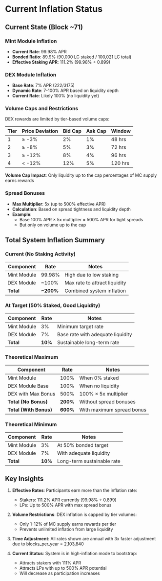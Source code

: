 # Current Inflation Status

## Current State (Block ~71)

### Mint Module Inflation
- **Current Rate**: 99.98% APR
- **Bonded Ratio**: 89.9% (90,000 LC staked / 100,021 LC total)
- **Effective Staking APR**: 111.2% (99.98% ÷ 0.899)

### DEX Module Inflation
- **Base Rate**: 7% APR (222/3175)
- **Dynamic Rate**: 7-100% APR based on liquidity depth
- **Current Rate**: Likely 100% (no liquidity yet)

### Volume Caps and Restrictions
DEX rewards are limited by tier-based volume caps:

| Tier | Price Deviation | Bid Cap | Ask Cap | Window |
|------|----------------|---------|---------|---------|
| 1    | ≥ -3%          | 2%      | 1%      | 48 hrs  |
| 2    | ≥ -8%          | 5%      | 3%      | 72 hrs  |
| 3    | ≥ -12%         | 8%      | 4%      | 96 hrs  |
| 4    | < -12%         | 12%     | 5%      | 120 hrs |

**Volume Cap Impact**: Only liquidity up to the cap percentages of MC supply earns rewards

### Spread Bonuses
- **Max Multiplier**: 5x (up to 500% effective APR)
- **Calculation**: Based on spread tightness and liquidity depth
- **Example**: 
  - Base 100% APR × 5x multiplier = 500% APR for tight spreads
  - But only on volume up to the cap

## Total System Inflation Summary

### Current (No Staking Activity)
| Component | Rate | Notes |
|-----------|------|-------|
| Mint Module | 99.98% | High due to low staking |
| DEX Module | ~100% | Max rate to attract liquidity |
| **Total** | **~200%** | Combined system inflation |

### At Target (50% Staked, Good Liquidity)
| Component | Rate | Notes |
|-----------|------|-------|
| Mint Module | 3% | Minimum target rate |
| DEX Module | 7% | Base rate with adequate liquidity |
| **Total** | **10%** | Sustainable long-term rate |

### Theoretical Maximum
| Component | Rate | Notes |
|-----------|------|-------|
| Mint Module | 100% | When 0% staked |
| DEX Module Base | 100% | When no liquidity |
| DEX with Max Bonus | 500% | 100% × 5x multiplier |
| **Total (No Bonus)** | **200%** | Without spread bonuses |
| **Total (With Bonus)** | **600%** | With maximum spread bonus |

### Theoretical Minimum
| Component | Rate | Notes |
|-----------|------|-------|
| Mint Module | 3% | At 50% bonded target |
| DEX Module | 7% | With adequate liquidity |
| **Total** | **10%** | Long-term sustainable rate |

## Key Insights

1. **Effective Rates**: Participants earn more than the inflation rate:
   - Stakers: 111.2% APR currently (99.98% ÷ 0.899)
   - LPs: Up to 500% APR with max spread bonus

2. **Volume Restrictions**: DEX inflation is capped by tier volumes:
   - Only 1-12% of MC supply earns rewards per tier
   - Prevents unlimited inflation from large liquidity

3. **Time Adjustment**: All rates shown are annual with 3x faster adjustment due to blocks_per_year = 2,103,840

4. **Current Status**: System is in high-inflation mode to bootstrap:
   - Attracts stakers with 111% APR
   - Attracts LPs with up to 500% APR potential
   - Will decrease as participation increases